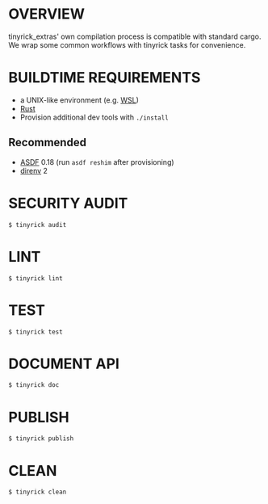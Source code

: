 # OVERVIEW

tinyrick_extras' own compilation process is compatible with standard cargo. We wrap some common workflows with tinyrick tasks for convenience.

# BUILDTIME REQUIREMENTS

* a UNIX-like environment (e.g. [WSL](https://learn.microsoft.com/en-us/windows/wsl/))
* [Rust](https://www.rust-lang.org/en-US/)
* Provision additional dev tools with `./install`

## Recommended

* [ASDF](https://asdf-vm.com/) 0.18 (run `asdf reshim` after provisioning)
* [direnv](https://direnv.net/) 2

# SECURITY AUDIT

```console
$ tinyrick audit
```

# LINT

```console
$ tinyrick lint
```

# TEST

```console
$ tinyrick test
```

# DOCUMENT API

```console
$ tinyrick doc
```

# PUBLISH

```console
$ tinyrick publish
```

# CLEAN

```console
$ tinyrick clean
```
